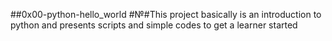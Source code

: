 ##0x00-python-hello_world
#№#This project basically is an introduction to python and presents scripts and simple codes to get a learner started
